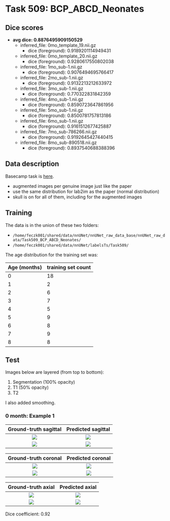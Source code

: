 Task 509: BCP_ABCD_Neonates
===========================

Dice scores
-----------

* **avg dice: 0.8876495909150529**
  * inferred_file: 0mo_template_19.nii.gz
      * dice (foreground): 0.9189201114949431
  * inferred_file: 0mo_template_20.nii.gz
      * dice (foreground): 0.9280617550802038
  * inferred_file: 1mo_sub-1.nii.gz
      * dice (foreground): 0.9076494695766417
  * inferred_file: 2mo_sub-1.nii.gz
      * dice (foreground): 0.9132213212633972
  * inferred_file: 3mo_sub-1.nii.gz
      * dice (foreground): 0.770322831842359
  * inferred_file: 4mo_sub-1.nii.gz
      * dice (foreground): 0.8590723647861956
  * inferred_file: 5mo_sub-1.nii.gz
      * dice (foreground): 0.8500781757813186
  * inferred_file: 6mo_sub-1.nii.gz
      * dice (foreground): 0.9161512677425887
  * inferred_file: 7mo_sub-786266.nii.gz
      * dice (foreground): 0.9192645427440415
  * inferred_file: 8mo_sub-890518.nii.gz
      * dice (foreground): 0.8937540688388396
      
Data description
----------------

Basecamp task is [here](https://3.basecamp.com/5032058/buckets/21825058/todos/4048241976).

* augmented images per genuine image just like the paper
* use the same distribution for lab2im as the paper (normal distribution)
* skull is on for all of them, including for the augmented images

## Training

The data is in the union of these two folders:

* `/home/feczk001/shared/data/nnUNet/nnUNet_raw_data_base/nnUNet_raw_data/Task509_BCP_ABCD_Neonates/`
* `/home/feczk001/shared/data/nnUNet/labelsTs/Task509/`

The age distribution for the training set was:

| Age (months)      | training set count | 
| ----------- | ----------- |
| 0  | 18        |
| 1  | 2        |
| 2 | 6         |
| 3 | 7         |
| 4 | 5         |
| 5 | 9         |
| 6 | 8         |
| 7 | 9         |
| 8 | 8         |

## Test

Images below are layered (from top to bottom):

1. Segmentation (100% opacity)
2. T1 (50% opacity)
3. T2

I also added smoothing.

### 0 month: Example 1

Ground-truth sagittal       |  Predicted sagittal
:-------------------------:|:-------------------------:
![](../../img/Task509/0mo/sub-1/sagittal/ground_truth.jpg)  |  ![](../../img/Task509/0mo/sub-1/sagittal/inferred.jpg)
![](../../img/Task509/0mo/sub-1/sagittal/ground_truth_outline.jpg)  |  ![](../../img/Task509/0mo/sub-1/sagittal/inferred_outline.jpg)

Ground-truth coronal       |  Predicted coronal
:-------------------------:|:-------------------------:
![](../../img/Task509/0mo/sub-1/coronal/ground_truth.jpg)  |  ![](../../img/Task509/0mo/sub-1/coronal/inferred.jpg)
![](../../img/Task509/0mo/sub-1/coronal/ground_truth_outline.jpg)  |  ![](../../img/Task509/0mo/sub-1/coronal/inferred_outline.jpg)

Ground-truth axial       |  Predicted axial
:-------------------------:|:-------------------------:
![](../../img/Task509/0mo/sub-1/axial/ground_truth.jpg)  |  ![](../../img/Task509/0mo/sub-1/axial/inferred.jpg)
![](../../img/Task509/0mo/sub-1/axial/ground_truth_outline.jpg)  |  ![](../../img/Task509/0mo/sub-1/axial/inferred_outline.jpg)

Dice coefficient: 0.92
